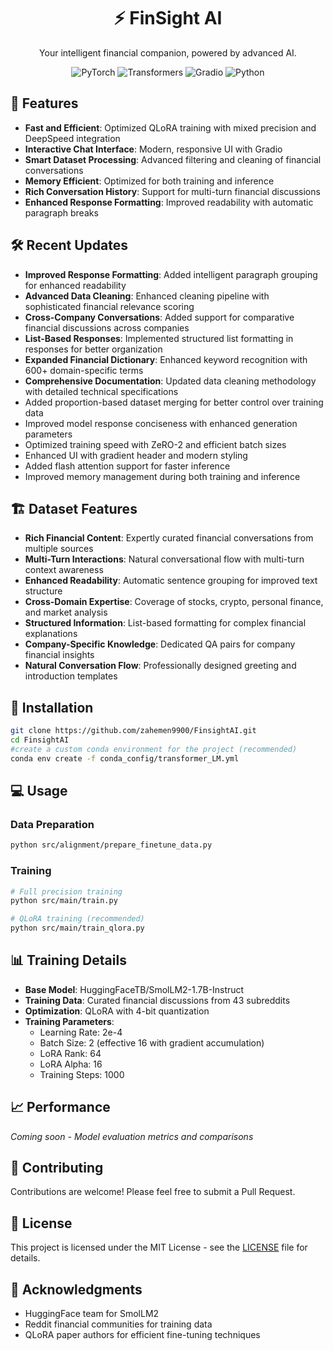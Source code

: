 <div align="center">

# ⚡ FinSight AI

Your intelligent financial companion, powered by advanced AI.

<div align="center">
    <img src="https://img.shields.io/badge/PyTorch-2.0.1-EE4C2C?style=for-the-badge&logo=pytorch" alt="PyTorch"/>
    <img src="https://img.shields.io/badge/Transformers-4.34.0-409EFF?style=for-the-badge&logo=huggingface" alt="Transformers"/>
    <img src="https://img.shields.io/badge/Gradio-3.50.2-F37626?style=for-the-badge&logo=hexo" alt="Gradio"/>
    <img src="https://img.shields.io/badge/Python-3.11-3776AB?style=for-the-badge&logo=python" alt="Python"/>
</div>

</div>

## 🚀 Features

- **Fast and Efficient**: Optimized QLoRA training with mixed precision and DeepSpeed integration
- **Interactive Chat Interface**: Modern, responsive UI with Gradio
- **Smart Dataset Processing**: Advanced filtering and cleaning of financial conversations
- **Memory Efficient**: Optimized for both training and inference
- **Rich Conversation History**: Support for multi-turn financial discussions
- **Enhanced Response Formatting**: Improved readability with automatic paragraph breaks

## 🛠 Recent Updates

- **Improved Response Formatting**: Added intelligent paragraph grouping for enhanced readability
- **Advanced Data Cleaning**: Enhanced cleaning pipeline with sophisticated financial relevance scoring
- **Cross-Company Conversations**: Added support for comparative financial discussions across companies
- **List-Based Responses**: Implemented structured list formatting in responses for better organization
- **Expanded Financial Dictionary**: Enhanced keyword recognition with 600+ domain-specific terms
- **Comprehensive Documentation**: Updated data cleaning methodology with detailed technical specifications
- Added proportion-based dataset merging for better control over training data
- Improved model response conciseness with enhanced generation parameters
- Optimized training speed with ZeRO-2 and efficient batch sizes
- Enhanced UI with gradient header and modern styling
- Added flash attention support for faster inference
- Improved memory management during both training and inference

## 🏗️ Dataset Features

- **Rich Financial Content**: Expertly curated financial conversations from multiple sources
- **Multi-Turn Interactions**: Natural conversational flow with multi-turn context awareness
- **Enhanced Readability**: Automatic sentence grouping for improved text structure
- **Cross-Domain Expertise**: Coverage of stocks, crypto, personal finance, and market analysis
- **Structured Information**: List-based formatting for complex financial explanations
- **Company-Specific Knowledge**: Dedicated QA pairs for company financial insights
- **Natural Conversation Flow**: Professionally designed greeting and introduction templates

## 🔧 Installation

```bash
git clone https://github.com/zahemen9900/FinsightAI.git
cd FinsightAI
#create a custom conda environment for the project (recommended)
conda env create -f conda_config/transformer_LM.yml                                                                                                           
```

## 💻 Usage

### Data Preparation
```bash
python src/alignment/prepare_finetune_data.py
```

### Training
```bash
# Full precision training
python src/main/train.py

# QLoRA training (recommended)
python src/main/train_qlora.py
```

## 📊 Training Details

- **Base Model**: HuggingFaceTB/SmolLM2-1.7B-Instruct
- **Training Data**: Curated financial discussions from 43 subreddits
- **Optimization**: QLoRA with 4-bit quantization
- **Training Parameters**:
  - Learning Rate: 2e-4
  - Batch Size: 2 (effective 16 with gradient accumulation)
  - LoRA Rank: 64
  - LoRA Alpha: 16
  - Training Steps: 1000

## 📈 Performance

*Coming soon - Model evaluation metrics and comparisons*

## 🤝 Contributing

Contributions are welcome! Please feel free to submit a Pull Request.

## 📝 License

This project is licensed under the MIT License - see the [LICENSE](LICENSE) file for details.

## 🙏 Acknowledgments

- HuggingFace team for SmolLM2
- Reddit financial communities for training data
- QLoRA paper authors for efficient fine-tuning techniques

